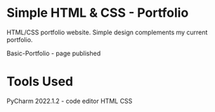 # Simple HTML & CSS - Portfolio
HTML/CSS portfolio website. Simple design complements my current portfolio.

Basic-Portfolio - page published

# Tools Used

PyCharm 2022.1.2 - code editor
HTML
CSS
